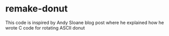 # remake-donut
This code is inspired by Andy Sloane blog post where he explained how he wrote C code for rotating ASCII donut
